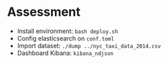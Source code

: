 # Assessment
- Install environment: `bash deploy.sh`
- Config elasticsearch on `conf.toml`
- Import dataset: `./dump ../nyc_taxi_data_2014.csv`
- Dashboard Kibana: `kibana_ndjson`